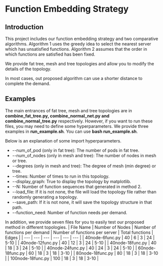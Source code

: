 # Function Embedding Strategy
## Introduction
This project includes our function embedding strategy and two comparative algorithms. Algorithm 1 uses the greedy idea to select the nearest server which has unsatisfied functions. Algorithm 2 assumes that the order in which functions are satisfied has been fixed.

We provide fat tree, mesh and tree topologies and allow you to modify the details of the topology.

In most cases, out proposed algorithm can use a shorter distance to complete the demand.

## Examples
The main entrances of fat tree, mesh and tree topologies are in **combine_fat_tree.py, combine_normal_net.py and combine_normal_tree.py** respectively. However, if you want to run these files, you may need to define some hyperparameters. We provide three examples in **run_example.sh**. You can use **bash run_example.sh**.

Below is an explanation of some import hyperparameters.
* --num_of_pod (only in fat tree): The number of pods in fat tree.
* --num_of_nodes (only in mesh and tree): The number of nodes in mesh or tree.
* --degrees (only in mesh and tree): The degree of mesh (min degree) or tree.
*  --times: Number of times to run in this topology.
* --display_graph: True to display the topology by matplotlib.
* --N: Number of function sequences that generated in method 2.
* --load_file: If it is not none, the file will load the topology file rather than randomly generating a topology.
* --save_path: If it is not none, it will save the topology structure in that path.
* --function_need: Number of function needs per demand.

In addition, we provide seven files for you to easily test our proposed method in different topologies.
| File Name | Number of Nodes | Number of functions per demand | Number of functions per server | Total functions | Edges |
| --- | --- | --- | --- | --- | --- |
| 40node-6func.py | 40 | 6 | 3 | 24 | 5-10 |
| 40node-12func.py | 40 | 12 | 3 | 24 | 5-10 |
| 40node-18func.py | 40 | 18 | 3 | 24 | 5-10 |
| 40node-24func.py | 40 | 24 | 3 | 24 | 5-10 |
| 60node-18func.py | 60 | 18 | 3 | 18 | 3-10 |
| 80node-18func.py | 80 | 18 | 3 | 18 | 3-10 |
| 100node-18func.py | 100 | 18 | 3 | 18 | 3-10 |